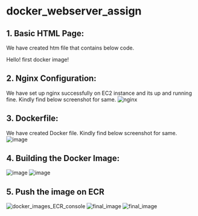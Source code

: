 # docker_webserver_assign
## 1. Basic HTML Page:
 We have created htm file that contains below code.

<html>
    <head>
        <title>docker</title>
        <body>
            Hello! first docker image!
        </body>
    </head>
</html>

## 2. Nginx Configuration:
We have set up nginx successfully on EC2 instance and its up and running fine. Kindly find below screenshot for same.
![nginx](https://github.com/himani0550/docker_webserver_assign/assets/77041503/9a201b61-30c5-4b79-b4cc-8d5365af5cf3)

## 3. Dockerfile:
We have created Docker file. Kindly find below screenshot for same.
![image](https://github.com/himani0550/docker_webserver_assign/assets/77041503/1e864812-4148-4372-99ba-ee366fbb749f)

## 4. Building the Docker Image:
![image](https://github.com/himani0550/docker_webserver_assign/assets/77041503/af584dd0-05ee-4ba0-b7b3-9579f00839af)
![image](https://github.com/himani0550/docker_webserver_assign/assets/77041503/e88c67fd-6f97-494c-ae65-8020acc2f10a)


## 5. Push the image on ECR
![docker_images_ECR_console](https://github.com/himani0550/docker_webserver_assign/assets/77041503/8625aaa4-7df5-4dde-ba5e-2aa0b1c2958c)
![final_image](https://github.com/himani0550/docker_webserver_assign/assets/77041503/91f3061c-776f-46b5-8f05-301b75f007b3)
![final_image](https://github.com/himani0550/docker_webserver_assign/assets/77041503/e958cc08-9bec-490b-8a52-8012b1cffe66)






